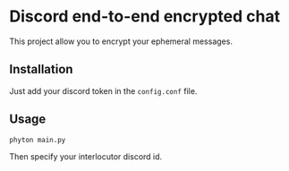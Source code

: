 # Discord end-to-end encrypted chat

This project allow you to encrypt your ephemeral messages.

## Installation

Just add your discord token in the ```config.conf``` file.


## Usage

```bash
phyton main.py
```
Then specify your interlocutor discord id.
